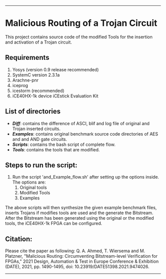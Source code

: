 
----------------------------
 
 
# Malicious Routing of a Trojan Circuit
This project contains source code of the modified Tools for the insertion and activation of a Trojan circuit. 
## **Requirements**
1. Yosys (version 0.9 release recommended)
1. SystemC version 2.3.1a
1. Arachne-pnr 
1. iceprog
1. icestorm (recommended)
1. iCE40HX-1k device iCEstick Evaluation Kit

## **List of directories**
- _**Diff**_: contains the difference of ASCI, blif and log file of original and Trojan inserted circuits.
- _**Examples**_: contains original benchmark source code directories of AES and and AND gate circuits.
- _**Scripts**_: contains the bash script of complete flow.
- _**Tools**_: contains the tools that are modified.

## **Steps to run the script:**
1. Run the script 'and_Example_flow.sh' after setting up the options inside. The options are:
    1. Original tools
    1. Modified Tools
    1. Examples
    
The above scripts will then synthesize the given example benchmark files, inserts Trojans if modifies tools are used and the generate the Bitstream. 
After the Bitstream has been generated using the original or the modified tools, the iCE40HX-1k FPGA can be configured. 
## **Citation:**
Please cite the paper as following:
Q. A. Ahmed, T. Wiersema and M. Platzner, "Malicious Routing: Circumventing Bitstream-level Verification for FPGAs," 2021 Design, Automation & Test in Europe Conference & Exhibition (DATE), 2021, pp. 1490-1495, doi: 10.23919/DATE51398.2021.9474026.
 

----